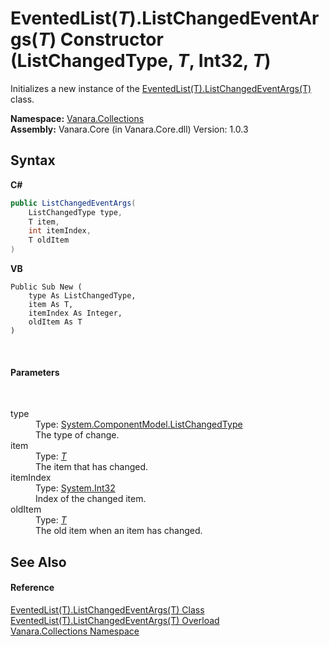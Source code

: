 # EventedList(*T*).ListChangedEventArgs(*T*) Constructor (ListChangedType, *T*, Int32, *T*)
 

Initializes a new instance of the <a href="dca988eb-8a3d-962c-faa7-88c26f47da65">EventedList(T).ListChangedEventArgs(T)</a> class.

**Namespace:**&nbsp;<a href="062563b8-e616-d697-89ef-6de2b291d4a0">Vanara.Collections</a><br />**Assembly:**&nbsp;Vanara.Core (in Vanara.Core.dll) Version: 1.0.3

## Syntax

**C#**<br />
``` C#
public ListChangedEventArgs(
	ListChangedType type,
	T item,
	int itemIndex,
	T oldItem
)
```

**VB**<br />
``` VB
Public Sub New ( 
	type As ListChangedType,
	item As T,
	itemIndex As Integer,
	oldItem As T
)
```

<br />

#### Parameters
&nbsp;<dl><dt>type</dt><dd>Type: <a href="http://msdn2.microsoft.com/en-us/library/9ctay6d0" target="_blank">System.ComponentModel.ListChangedType</a><br />The type of change.</dd><dt>item</dt><dd>Type: <a href="dca988eb-8a3d-962c-faa7-88c26f47da65">*T*</a><br />The item that has changed.</dd><dt>itemIndex</dt><dd>Type: <a href="http://msdn2.microsoft.com/en-us/library/td2s409d" target="_blank">System.Int32</a><br />Index of the changed item.</dd><dt>oldItem</dt><dd>Type: <a href="dca988eb-8a3d-962c-faa7-88c26f47da65">*T*</a><br />The old item when an item has changed.</dd></dl>

## See Also


#### Reference
<a href="dca988eb-8a3d-962c-faa7-88c26f47da65">EventedList(T).ListChangedEventArgs(T) Class</a><br /><a href="180e5b71-d839-fefb-f6ad-9269beda71c3">EventedList(T).ListChangedEventArgs(T) Overload</a><br /><a href="062563b8-e616-d697-89ef-6de2b291d4a0">Vanara.Collections Namespace</a><br />